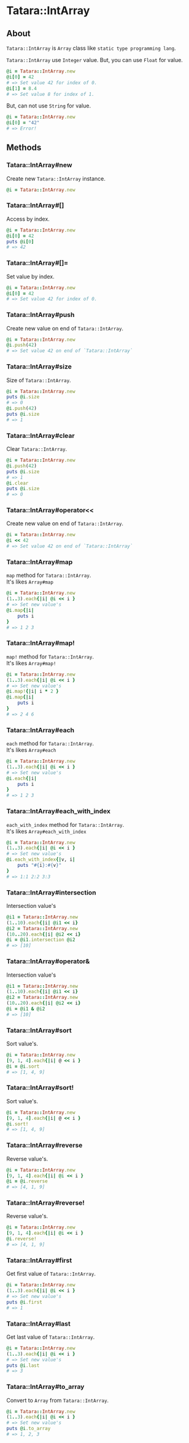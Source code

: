 # Tatara::IntArray
## About

`Tatara::IntArray` is `Array` class like `static type programming lang`.

`Tatara::IntArray` use `Integer` value.
But, you can use `Float` for value.

```ruby
@i = Tatara::IntArray.new
@i[0] = 42
# => Set value 42 for index of 0.
@i[1] = 8.4
# => Set value 8 for index of 1.
```

But, can not use `String` for value.

```ruby
@i = Tatara::IntArray.new
@i[0] = "42"
# => Error!
```

## Methods
### Tatara::IntArray#new

Create new `Tatara::IntArray` instance.

```ruby
@i = Tatara::IntArray.new
```

### Tatara::IntArray#\[\]

Access by index.

```ruby
@i = Tatara::IntArray.new
@i[0] = 42
puts @i[0]
# => 42
```


### Tatara::IntArray#\[\]=

Set value by index.

```ruby
@i = Tatara::IntArray.new
@i[0] = 42
# => Set value 42 for index of 0.
```

### Tatara::IntArray#push

Create new value on end of `Tatara::IntArray`.

```ruby
@i = Tatara::IntArray.new
@i.push(42)
# => Set value 42 on end of `Tatara::IntArray`
```

### Tatara::IntArray#size

Size of `Tatara::IntArray`.

```ruby
@i = Tatara::IntArray.new
puts @i.size
# => 0
@i.push(42)
puts @i.size
# => 1
```

### Tatara::IntArray#clear

Clear `Tatara::IntArray`.

```ruby
@i = Tatara::IntArray.new
@i.push(42)
puts @i.size
# => 1
@i.clear
puts @i.size
# => 0
```

### Tatara::IntArray#operator<<

Create new value on end of `Tatara::IntArray`.

```ruby
@i = Tatara::IntArray.new
@i << 42
# => Set value 42 on end of `Tatara::IntArray`
```

### Tatara::IntArray#map

`map` method for `Tatara::IntArray`.  
It's likes `Array#map`

```ruby
@i = Tatara::IntArray.new
(1..3).each{|i| @i << i }
# => Set new value's
@i.map{|i|
    puts i
}
# => 1 2 3
```

### Tatara::IntArray#map!

`map!` method for `Tatara::IntArray`.  
It's likes `Array#map!`

```ruby
@i = Tatara::IntArray.new
(1..3).each{|i| @i << i }
# => Set new value's
@i.map!{|i| i * 2 }
@i.map{|i|
    puts i
}
# => 2 4 6
```

### Tatara::IntArray#each

`each` method for `Tatara::IntArray`.  
It's likes `Array#each`

```ruby
@i = Tatara::IntArray.new
(1..3).each{|i| @i << i }
# => Set new value's
@i.each{|i|
    puts i
}
# => 1 2 3
```

### Tatara::IntArray#each_with_index

`each_with_index` method for `Tatara::IntArray`.  
It's likes `Array#each_with_index`

```ruby
@i = Tatara::IntArray.new
(1..3).each{|i| @i << i }
# => Set new value's
@i.each_with_index{|v, i|
    puts "#{i}:#{v}"
}
# => 1:1 2:2 3:3
```

### Tatara::IntArray#intersection

Intersection value's

```ruby
@i1 = Tatara::IntArray.new
(1..10).each{|i| @i1 << i}
@i2 = Tatara::IntArray.new
(10..20).each{|i| @i2 << i}
@i = @i1.intersection @i2
# => [10]
```

### Tatara::IntArray#operator&

Intersection value's

```ruby
@i1 = Tatara::IntArray.new
(1..10).each{|i| @i1 << i}
@i2 = Tatara::IntArray.new
(10..20).each{|i| @i2 << i}
@i = @i1 & @i2
# => [10]
```

### Tatara::IntArray#sort

Sort value's.

```ruby
@i = Tatara::IntArray.new
[9, 1, 4].each{|i| @ << i }
@i = @i.sort
# => [1, 4, 9]
```

### Tatara::IntArray#sort!

Sort value's.

```ruby
@i = Tatara::IntArray.new
[9, 1, 4].each{|i| @ << i }
@i.sort!
# => [1, 4, 9]
```

### Tatara::IntArray#reverse

Reverse value's.

```ruby
@i = Tatara::IntArray.new
[9, 1, 4].each{|i| @i << i }
@i = @i.reverse
# => [4, 1, 9]
```

### Tatara::IntArray#reverse!

Reverse value's.

```ruby
@i = Tatara::IntArray.new
[9, 1, 4].each{|i| @i << i }
@i.reverse!
# => [4, 1, 9]
```

### Tatara::IntArray#first

Get first value of `Tatara::IntArray`.

```ruby
@i = Tatara::IntArray.new
(1..3).each{|i| @i << i }
# => Set new value's
puts @i.first
# => 1
```

### Tatara::IntArray#last

Get last value of `Tatara::IntArray`.

```ruby
@i = Tatara::IntArray.new
(1..3).each{|i| @i << i }
# => Set new value's
puts @i.last
# => 3
```

### Tatara::IntArray#to_array

Convert to `Array` from `Tatara::IntArray`.

```ruby
@i = Tatara::IntArray.new
(1..3).each{|i| @i << i }
# => Set new value's
puts @i.to_array
# => 1, 2, 3
```